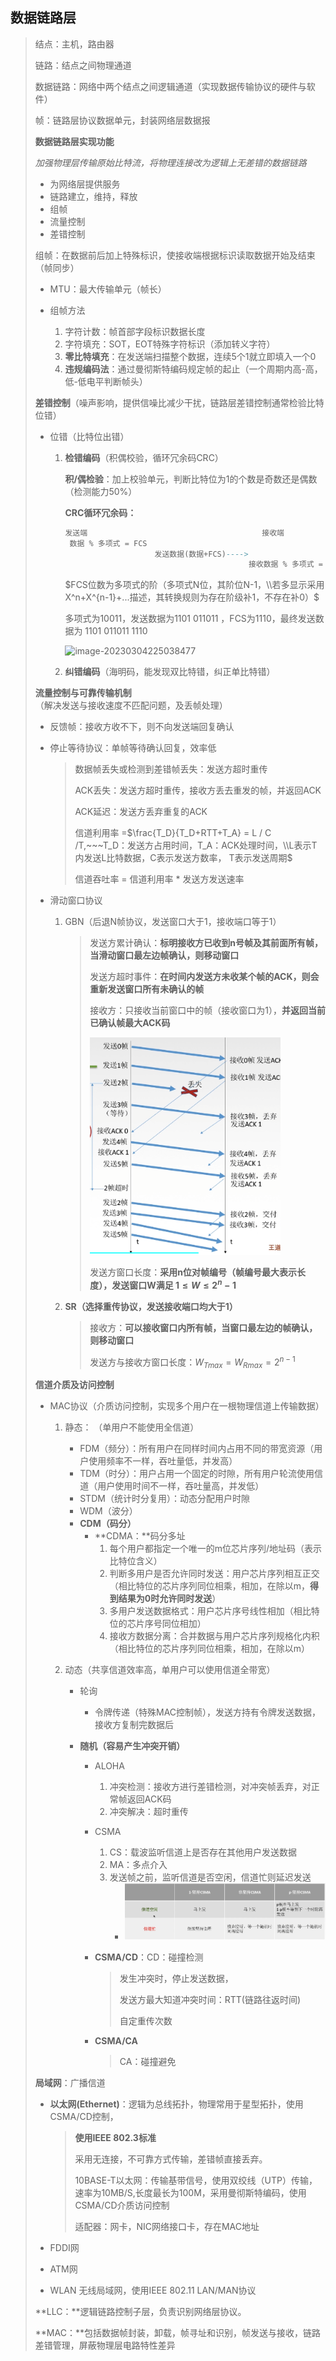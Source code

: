 ## **数据链路层**

> 结点：主机，路由器
>
> 链路：结点之间物理通道
>
> 数据链路：网络中两个结点之间逻辑通道（实现数据传输协议的硬件与软件）
>
> 帧：链路层协议数据单元，封装网络层数据报
>
> **数据链路层实现功能**
>
> *加强物理层传输原始比特流，将物理连接改为逻辑上无差错的数据链路*
>
> - 为网络层提供服务
> - 链路建立，维持，释放
> - 组帧
> - 流量控制
> - 差错控制
>
> 组帧：在数据前后加上特殊标识，使接收端根据标识读取数据开始及结束（帧同步）
>
> - MTU：最大传输单元（帧长）
>
> - 组帧方法
>
>   1. 字符计数：帧首部字段标识数据长度
>   2. 字符填充：SOT，EOT特殊字符标识（添加转义字符）
>   3. **零比特填充**：在发送端扫描整个数据，连续5个1就立即填入一个0
>   4. **违规编码法**：通过曼彻斯特编码规定帧的起止（一个周期内高-高，低-低电平判断帧头）
>
> 
>
> **差错控制**（噪声影响，提供信噪比减少干扰，链路层差错控制通常检验比特位错）
>
> - 位错（比特位出错）
>
>   1. **检错编码**（积偶校验，循环冗余码CRC）
>
>      **积/偶检验**：加上校验单元，判断比特位为1的个数是奇数还是偶数（检测能力50%）
>
>      **CRC循环冗余码：**  
>
>      ```sql
>      发送端									     接收端
>       数据 % 多项式 = FCS   
>                          发送数据(数据+FCS)---->  
>       								    	接收数据 % 多项式 = 0 （无差错）
>
>      ```
>
>      $FCS位数为多项式的阶（多项式N位，其阶位N-1，\\若多显示采用X^n+X^{n-1}+...描述，其转换规则为存在阶级补1，不存在补0）$ 
>
>      多项式为10011，发送数据为1101 011011 ，FCS为1110，最终发送数据为 1101 011011 1110
>
>      ![image-20230304225038477](D:\code\computer-system-structure\计算机网络原理\3.数据链路层\image-20230304225038477.png) 
>
>   2. **纠错编码**（海明码，能发现双比特错，纠正单比特错） 
>
> 
>
> **流量控制与可靠传输机制** （解决发送与接收速度不匹配问题，及丢帧处理）
>
> - 反馈帧：接收方收不下，则不向发送端回复确认
>
> - 停止等待协议：单帧等待确认回复，效率低
>
>   > 数据帧丢失或检测到差错帧丢失：发送方超时重传
>   >
>   > ACK丢失：发送方超时重传，接收方丢去重发的帧，并返回ACK
>   >
>   > ACK延迟：发送方丢弃重复的ACK
>   >
>   > 信道利用率 =$\frac{T_D}{T_D+RTT+T_A} = L / C /T,~~~T_D：发送方占用时间，T_A：ACK处理时间，\\L表示T内发送L比特数据，C表示发送方数率， T表示发送周期$ 
>   >
>   > 信道吞吐率 = 信道利用率 *  发送方发送速率
>
> - 滑动窗口协议
>
>   1. GBN（后退N帧协议，发送窗口大于1，接收端口等于1）
>
>      > 发送方累计确认：**标明接收方已收到n号帧及其前面所有帧，当滑动窗口最左边帧确认，则移动窗口**
>      >
>      > 发送方超时事件：**在时间内发送方未收某个帧的ACK，则会重新发送窗口所有未确认的帧**
>      >
>      > 接收方：只接收当前窗口中的帧（接收窗口为1），**并返回当前已确认帧最大ACK码**
>      >
>      > <img src="image-20230305212011960.png" alt="image-20230305212011960" style="zoom:80%;" />  
>      >
>      > 发送方窗口长度：**采用n位对帧编号（帧编号最大表示长度），发送窗口W满足 $1 \le W \le 2^n -1$**
>
>   2. **SR（选择重传协议，发送接收端口均大于1）**
>
>      > 接收方：**可以接收窗口内所有帧，当窗口最左边的帧确认，则移动窗口**
>      >
>      > 发送方与接收方窗口长度：$W_{Tmax} = W_{Rmax} = 2^{n-1}$
>
> 
>
> **信道介质及访问控制**
>
> - MAC协议（介质访问控制，实现多个用户在一根物理信道上传输数据）
>
>   1. 静态： （单用户不能使用全信道）
>
>      - FDM（频分）：所有用户在同样时间内占用不同的带宽资源（用户使用频率不一样，吞吐量低，并发高）
>      - TDM（时分）：用户占用一个固定的时隙，所有用户轮流使用信道（用户使用时间不一样，吞吐量高，并发低）
>      - STDM（统计时分复用）：动态分配用户时隙
>      - WDM（波分）
>      - **CDM（码分）**
>        - **CDMA：**码分多址
>          1. 每个用户都指定一个唯一的m位芯片序列/地址码（表示比特位含义）
>          2. 判断多用户是否允许同时发送：用户芯片序列相互正交（相比特位的芯片序列同位相乘，相加，在除以m，**得到结果为0时允许同时发送**）
>          3. 多用户发送数据格式：用户芯片序号线性相加（相比特位的芯片序号同位相加）
>          4. 接收方数据分离：合并数据与用户芯片序列规格化内积（相比特位的芯片序列同位相乘，相加，在除以m）
>
>   2. 动态（共享信道效率高，单用户可以使用信道全带宽）
>
>      - 轮询
>
>        - 令牌传递（特殊MAC控制帧），发送方持有令牌发送数据，接收方复制完数据后
>
>      - **随机（容易产生冲突开销）**
>
>        - ALOHA
>
>          1. 冲突检测：接收方进行差错检测，对冲突帧丢弃，对正常帧返回ACK码
>          2. 冲突解决：超时重传
>
>        - CSMA
>
>          1. CS：载波监听信道上是否存在其他用户发送数据
>          2. MA：多点介入
>          3. 发送帧之前，监听信道是否空闲，信道忙则延迟发送
>             - ![image-20230305225929502](image-20230305225929502.png) 
>
>        - **CSMA/CD**：CD：碰撞检测
>
>          > 发生冲突时，停止发送数据，
>          >
>          > 发送方最大知道冲突时间：RTT(链路往返时间)
>          >
>          > 自定重传次数
>
>        - **CSMA/CA**
>
>          > CA：碰撞避免
>
> **局域网**：广播信道
>
> - **以太网(Ethernet)**：逻辑为总线拓扑，物理常用于星型拓扑，使用CSMA/CD控制，
>
>   > **使用IEEE 802.3标准**
>   >
>   > 采用无连接，不可靠方式传输，差错帧直接丢弃。
>   >
>   > 10BASE-T以太网：传输基带信号，使用双绞线（UTP）传输，速率为10MB/S,长度最长为100M，采用曼彻斯特编码，使用CSMA/CD介质访问控制
>   >
>   > 适配器：网卡，NIC网络接口卡，存在MAC地址
>   >
>   > 
>
> - FDDI网
>
> - ATM网
>
> - WLAN 无线局域网，使用IEEE 802.11  LAN/MAN协议
>
>  
>
> **LLC：**逻辑链路控制子层，负责识别网络层协议。
>
> **MAC：**包括数据帧封装，卸载，帧寻址和识别，帧发送与接收，链路差错管理，屏蔽物理层电路特性差异
>
> 

